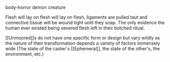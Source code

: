 body-horror demon creature

Flesh will lay on flesh will lay on flesh, ligaments are pulled taut and connective tissue will be wound tight until they snap. The only evidence the human ever existed being severed flesh left in their botched ritual. 

[[Unmoored]]s do not have one specific form or design but vary wildly as the nature of their transformation depends a variety of factors immensely wide (The state of the caster's  [[Ephemeral]], the state of the other's, the environment, etc.)